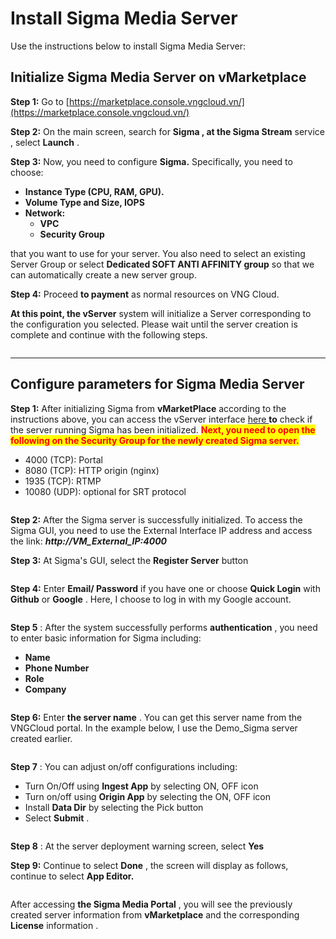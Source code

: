 # Install Sigma Media Server

Use the instructions below to install Sigma Media Server:

## Initialize Sigma Media Server on vMarketplace <a href="#khoi-tao-sigma-media-server-tren-vmarketplace" id="khoi-tao-sigma-media-server-tren-vmarketplace"></a>

**Step 1:** Go to [https://marketplace.console.vngcloud.vn/](https://marketplace.console.vngcloud.vn/)

**Step 2:** On the main screen, search for **Sigma , at the Sigma Stream** service , select **Launch** .

**Step 3:** Now, you need to configure **Sigma.** Specifically, you need to choose:

* **Instance Type (CPU, RAM, GPU).**
* **Volume Type and Size, IOPS**
* **Network:**
  * **VPC**
  * **Security Group**

that you want to use for your server. You also need to select an existing Server Group or select **Dedicated SOFT ANTI AFFINITY group** so that we can automatically create a new server group.

**Step 4:** Proceed **to payment** as normal resources on VNG Cloud.

**At this point, the vServer** system will initialize a Server corresponding to the configuration you selected. Please wait until the server creation is complete and continue with the following steps.

<figure><img src="https://docs.vngcloud.vn/~gitbook/image?url=https%3A%2F%2F3672463924-files.gitbook.io%2F%7E%2Ffiles%2Fv0%2Fb%2Fgitbook-x-prod.appspot.com%2Fo%2Fspaces%252FB0NrrrdJdpYOYzRkbWp5%252Fuploads%252Fz08AZoY3MkQY7KyUID5A%252Fimage.png%3Falt%3Dmedia%26token%3D2aadb811-f8ad-4966-8a91-480e37b8768a&#x26;width=768&#x26;dpr=4&#x26;quality=100&#x26;sign=c7d5010f&#x26;sv=1" alt=""><figcaption></figcaption></figure>

***

## Configure parameters for Sigma Media Server <a href="#cau-hinh-thong-so-cho-sigma-media-server" id="cau-hinh-thong-so-cho-sigma-media-server"></a>

**Step 1:** After initializing Sigma from **vMarketPlace** according to the instructions above, you can access the vServer interface [here ](https://hcm-3.console.vngcloud.vn/vserver/v-server/cloud-server)**to** check if the server running Sigma has been initialized. <mark style="color:red;">**Next, you need to open the following on the Security Group for the newly created Sigma server.**</mark>

* 4000 (TCP): Portal
* 8080 (TCP): HTTP origin (nginx)
* 1935 (TCP): RTMP
* 10080 (UDP): optional for SRT protocol

<figure><img src="https://docs.vngcloud.vn/~gitbook/image?url=https%3A%2F%2F3672463924-files.gitbook.io%2F%7E%2Ffiles%2Fv0%2Fb%2Fgitbook-x-prod.appspot.com%2Fo%2Fspaces%252FB0NrrrdJdpYOYzRkbWp5%252Fuploads%252FlytKYGRvfmp19ZNor1Ww%252Fimage.png%3Falt%3Dmedia%26token%3D2a0206fc-b228-4d88-84f9-4c87938524b5&#x26;width=768&#x26;dpr=4&#x26;quality=100&#x26;sign=49524cf2&#x26;sv=1" alt=""><figcaption></figcaption></figure>

**Step 2:** After the Sigma server is successfully initialized. To access the Sigma GUI, you need to use the External Interface IP address and access the link: _**http://VM\_External\_IP:4000**_

**Step 3:** At Sigma's GUI, select the **Register Server** button

<figure><img src="https://docs.vngcloud.vn/~gitbook/image?url=https%3A%2F%2F3672463924-files.gitbook.io%2F%7E%2Ffiles%2Fv0%2Fb%2Fgitbook-x-prod.appspot.com%2Fo%2Fspaces%252FB0NrrrdJdpYOYzRkbWp5%252Fuploads%252FfPhvc5h9OCIvfn8uhZYj%252Fimage.png%3Falt%3Dmedia%26token%3D358a4780-6a07-468e-8022-a7c02f056b15&#x26;width=768&#x26;dpr=4&#x26;quality=100&#x26;sign=48f56f1b&#x26;sv=1" alt=""><figcaption></figcaption></figure>

**Step 4:** Enter **Email/ Password** if you have one or choose **Quick Login** with **Github** or **Google** . Here, I choose to log in with my Google account.

<figure><img src="https://docs.vngcloud.vn/~gitbook/image?url=https%3A%2F%2F3672463924-files.gitbook.io%2F%7E%2Ffiles%2Fv0%2Fb%2Fgitbook-x-prod.appspot.com%2Fo%2Fspaces%252FB0NrrrdJdpYOYzRkbWp5%252Fuploads%252FUHJXVxlIjobdsCJcb6Ge%252Fimage.png%3Falt%3Dmedia%26token%3Db3d93d1e-d897-4118-a321-e6d378383a85&#x26;width=768&#x26;dpr=4&#x26;quality=100&#x26;sign=89980f0d&#x26;sv=1" alt=""><figcaption></figcaption></figure>

**Step 5** : After the system successfully performs **authentication** , you need to enter basic information for Sigma including:

* **Name**
* **Phone Number**
* **Role**
* **Company**

<figure><img src="https://docs.vngcloud.vn/~gitbook/image?url=https%3A%2F%2F3672463924-files.gitbook.io%2F%7E%2Ffiles%2Fv0%2Fb%2Fgitbook-x-prod.appspot.com%2Fo%2Fspaces%252FB0NrrrdJdpYOYzRkbWp5%252Fuploads%252FsVFs2cOt2W4mnmviIbna%252Fimage.png%3Falt%3Dmedia%26token%3D991a317e-2fad-46bd-9ae4-7639c5508567&#x26;width=768&#x26;dpr=4&#x26;quality=100&#x26;sign=d3d5fa82&#x26;sv=1" alt=""><figcaption></figcaption></figure>

**Step 6:** Enter **the server name** . You can get this server name from the VNGCloud portal. In the example below, I use the Demo\_Sigma server created earlier.

<figure><img src="https://docs.vngcloud.vn/~gitbook/image?url=https%3A%2F%2F3672463924-files.gitbook.io%2F%7E%2Ffiles%2Fv0%2Fb%2Fgitbook-x-prod.appspot.com%2Fo%2Fspaces%252FB0NrrrdJdpYOYzRkbWp5%252Fuploads%252F0M8ZMPrOMBLt7GIOz5MT%252Fimage.png%3Falt%3Dmedia%26token%3D4bf2afc8-8bc0-4c86-9f5b-2d130f3a827c&#x26;width=768&#x26;dpr=4&#x26;quality=100&#x26;sign=748ffbc4&#x26;sv=1" alt=""><figcaption></figcaption></figure>

**Step 7** : You can adjust on/off configurations including:

* Turn On/Off using **Ingest App** by selecting ON, OFF icon
* Turn on/off using **Origin App** by selecting the ON, OFF icon
* Install **Data Dir** by selecting the Pick button
* Select **Submit** .

<figure><img src="https://docs.vngcloud.vn/~gitbook/image?url=https%3A%2F%2F3672463924-files.gitbook.io%2F%7E%2Ffiles%2Fv0%2Fb%2Fgitbook-x-prod.appspot.com%2Fo%2Fspaces%252FB0NrrrdJdpYOYzRkbWp5%252Fuploads%252FGQ1nMkuhbM1gelDIS7hR%252Fimage.png%3Falt%3Dmedia%26token%3Db1a566c3-ee04-4f87-9bf6-5b07b5ba7d51&#x26;width=768&#x26;dpr=4&#x26;quality=100&#x26;sign=900579bb&#x26;sv=1" alt=""><figcaption></figcaption></figure>

**Step 8** : At the server deployment warning screen, select **Yes**

**Step 9:** Continue to select **Done** , the screen will display as follows, continue to select **App Editor.**

<figure><img src="https://docs.vngcloud.vn/~gitbook/image?url=https%3A%2F%2F3672463924-files.gitbook.io%2F%7E%2Ffiles%2Fv0%2Fb%2Fgitbook-x-prod.appspot.com%2Fo%2Fspaces%252FB0NrrrdJdpYOYzRkbWp5%252Fuploads%252FlviHVFWVe5po6a9WI00m%252Fimage.png%3Falt%3Dmedia%26token%3D0379f3b6-89b2-4a4a-880d-63d5e2e1cb09&#x26;width=768&#x26;dpr=4&#x26;quality=100&#x26;sign=e82bb5a&#x26;sv=1" alt=""><figcaption></figcaption></figure>

After accessing **the Sigma Media Portal** , you will see the previously created server information from **vMarketplace** and the corresponding **License** information .

<figure><img src="https://docs.vngcloud.vn/~gitbook/image?url=https%3A%2F%2F3672463924-files.gitbook.io%2F%7E%2Ffiles%2Fv0%2Fb%2Fgitbook-x-prod.appspot.com%2Fo%2Fspaces%252FB0NrrrdJdpYOYzRkbWp5%252Fuploads%252FZISwHElEpHiUtQqTXffx%252Fimage.png%3Falt%3Dmedia%26token%3D1cc02598-ac9b-4195-ab85-403acc8429df&#x26;width=768&#x26;dpr=4&#x26;quality=100&#x26;sign=74863fdd&#x26;sv=1" alt=""><figcaption></figcaption></figure>

